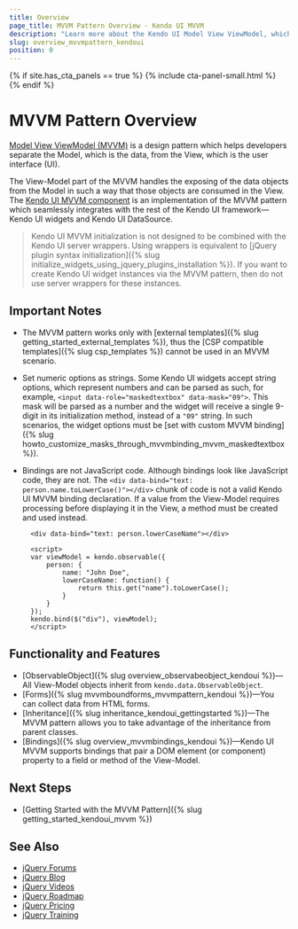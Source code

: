```yaml
---
title: Overview
page_title: MVVM Pattern Overview - Kendo UI MVVM
description: "Learn more about the Kendo UI Model View ViewModel, which is an implementation of the MVVM pattern, integrated with the Kendo UI framework."
slug: overview_mvvmpattern_kendoui
position: 0
---
```


{% if site.has_cta_panels == true %}
{% include cta-panel-small.html %}
{% endif %}

# MVVM Pattern Overview

[Model View ViewModel (MVVM)](https://en.wikipedia.org/wiki/Model_View_ViewModel) is a design pattern which helps developers separate the Model, which is the data, from the View, which is the user interface (UI).

The View-Model part of the MVVM handles the exposing of the data objects from the Model in such a way that those objects are consumed in the View. The [Kendo UI MVVM component](https://demos.telerik.com/kendo-ui/mvvm/index) is an implementation of the MVVM pattern which seamlessly integrates with the rest of the Kendo UI framework&mdash;Kendo UI widgets and Kendo UI DataSource.

> Kendo UI MVVM initialization is not designed to be combined with the Kendo UI server wrappers. Using wrappers is equivalent to [jQuery plugin syntax initialization]({% slug initialize_widgets_using_jquery_plugins_installation %}). If you want to create Kendo UI widget instances via the MVVM pattern, then do not use server wrappers for these instances.

## Important Notes

* The MVVM pattern works only with [external templates]({% slug getting_started_external_templates %}), thus the [CSP compatible templates]({% slug csp_templates %}) cannot be used in an MVVM scenario.
* Set numeric options as strings. Some Kendo UI widgets accept string options, which represent numbers and can be parsed as such, for example, `<input data-role="maskedtextbox" data-mask="09">`. This mask will be parsed as a number and the widget will receive a single 9-digit in its initialization method, instead of a `"09"` string. In such scenarios, the widget options must be [set with custom MVVM binding]({% slug howto_customize_masks_through_mvvmbinding_mvvm_maskedtextbox %}).
* Bindings are not JavaScript code. Although bindings look like JavaScript code, they are not. The `<div data-bind="text: person.name.toLowerCase()"></div>` chunk of code is not a valid Kendo UI MVVM binding declaration. If a value from the View-Model requires processing before displaying it in the View, a method must be created and used instead.

        <div data-bind="text: person.lowerCaseName"></div>

        <script>
        var viewModel = kendo.observable({
            person: {
                name: "John Doe",
                lowerCaseName: function() {
                    return this.get("name").toLowerCase();
                }
            }
        });
        kendo.bind($("div"), viewModel);
        </script>

## Functionality and Features

* [ObservableObject]({% slug overview_observabeobject_kendoui %})&mdash;All View-Model objects inherit from `kendo.data.ObservableObject`.
* [Forms]({% slug mvvmboundforms_mvvmpattern_kendoui %})&mdash;You can collect data from HTML forms.
* [Inheritance]({% slug inheritance_kendoui_gettingstarted %})&mdash;The MVVM pattern allows you to take advantage of the inheritance from parent classes.
* [Bindings]({% slug overview_mvvmbindings_kendoui %})&mdash;Kendo UI MVVM supports bindings that pair a DOM element (or component) property to a field or method of the View-Model.

## Next Steps

* [Getting Started with the MVVM Pattern]({% slug getting_started_kendoui_mvvm %})

## See Also

* [jQuery Forums](https://www.telerik.com/forums/kendo-ui)
* [jQuery Blog](https://www.telerik.com/blogs/tag/jquery)
* [jQuery Videos](https://www.telerik.com/videos/kendo-jquery-ui)
* [jQuery Roadmap](https://www.telerik.com/support/whats-new/kendo-ui/roadmap)
* [jQuery Pricing](https://www.telerik.com/purchase/kendo-ui)
* [jQuery Training](https://learn.telerik.com/learn/course/external/view/elearning/30/kendo-ui-for-jquery-with-javascript)
